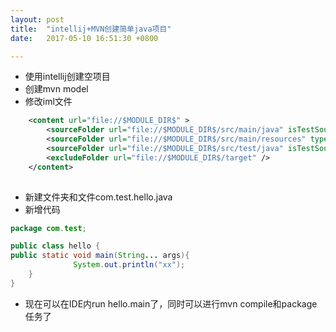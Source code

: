 ```yaml
---
layout: post
title:  "intellij+MVN创建简单java项目"
date:   2017-05-10 16:51:30 +0800

---
```

* 使用intellij创建空项目
* 创建mvn model
* 修改iml文件

```xml
    <content url="file://$MODULE_DIR$" >
        <sourceFolder url="file://$MODULE_DIR$/src/main/java" isTestSource="false" />
        <sourceFolder url="file://$MODULE_DIR$/src/main/resources" type="java-resource" />
        <sourceFolder url="file://$MODULE_DIR$/src/test/java" isTestSource="true" />
        <excludeFolder url="file://$MODULE_DIR$/target" />
    </content>
    
```

* 新建文件夹和文件com.test.hello.java
* 新增代码

```java
package com.test;

public class hello {
public static void main(String... args){
              System.out.println("xx");
    }
}
```

* 现在可以在IDE内run hello.main了，同时可以进行mvn compile和package任务了
<br>

